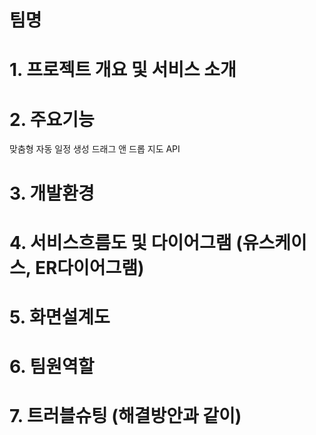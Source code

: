 # 팀명
# 1. 프로젝트 개요 및 서비스 소개
# 2. 주요기능
  맞춤형 자동 일정 생성
  드래그 앤 드롭
  지도 API
# 3. 개발환경
# 4. 서비스흐름도 및 다이어그램 (유스케이스, ER다이어그램)
# 5. 화면설계도
# 6. 팀원역할
# 7. 트러블슈팅 (해결방안과 같이)
